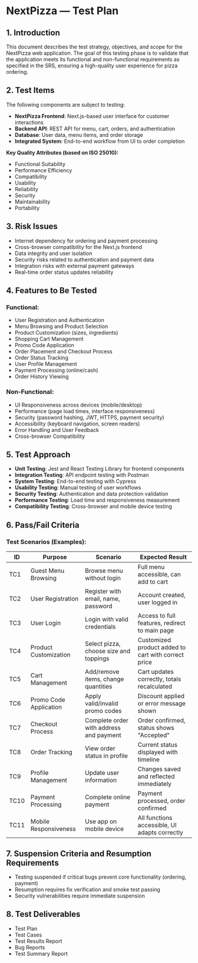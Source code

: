 # NextPizza — Test Plan

## 1. Introduction
This document describes the test strategy, objectives, and scope for the NextPizza web application. The goal of this testing phase is to validate that the application meets its functional and non-functional requirements as specified in the SRS, ensuring a high-quality user experience for pizza ordering.

## 2. Test Items
The following components are subject to testing:
- **NextPizza Frontend**: Next.js-based user interface for customer interactions
- **Backend API**: REST API for menu, cart, orders, and authentication
- **Database**: User data, menu items, and order storage
- **Integrated System**: End-to-end workflow from UI to order completion

**Key Quality Attributes (based on ISO 25010):**
- Functional Suitability
- Performance Efficiency
- Compatibility
- Usability
- Reliability
- Security
- Maintainability
- Portability

## 3. Risk Issues
- Internet dependency for ordering and payment processing
- Cross-browser compatibility for the Next.js frontend
- Data integrity and user isolation
- Security risks related to authentication and payment data
- Integration risks with external payment gateways
- Real-time order status updates reliability

## 4. Features to Be Tested

### Functional:
- User Registration and Authentication
- Menu Browsing and Product Selection
- Product Customization (sizes, ingredients)
- Shopping Cart Management
- Promo Code Application
- Order Placement and Checkout Process
- Order Status Tracking
- User Profile Management
- Payment Processing (online/cash)
- Order History Viewing

### Non-Functional:
- UI Responsiveness across devices (mobile/desktop)
- Performance (page load times, interface responsiveness)
- Security (password hashing, JWT, HTTPS, payment security)
- Accessibility (keyboard navigation, screen readers)
- Error Handling and User Feedback
- Cross-browser Compatibility

## 5. Test Approach
- **Unit Testing**: Jest and React Testing Library for frontend components
- **Integration Testing**: API endpoint testing with Postman
- **System Testing**: End-to-end testing with Cypress
- **Usability Testing**: Manual testing of user workflows
- **Security Testing**: Authentication and data protection validation
- **Performance Testing**: Load time and responsiveness measurement
- **Compatibility Testing**: Cross-browser and mobile device testing

## 6. Pass/Fail Criteria

### Test Scenarios (Examples):

| ID  | Purpose | Scenario | Expected Result |
|-----|---------|----------|-----------------|
| TC1 | Guest Menu Browsing | Browse menu without login | Full menu accessible, can add to cart |
| TC2 | User Registration | Register with email, name, password | Account created, user logged in |
| TC3 | User Login | Login with valid credentials | Access to full features, redirect to main page |
| TC4 | Product Customization | Select pizza, choose size and toppings | Customized product added to cart with correct price |
| TC5 | Cart Management | Add/remove items, change quantities | Cart updates correctly, totals recalculated |
| TC6 | Promo Code Application | Apply valid/invalid promo codes | Discount applied or error message shown |
| TC7 | Checkout Process | Complete order with address and payment | Order confirmed, status shows "Accepted" |
| TC8 | Order Tracking | View order status in profile | Current status displayed with timeline |
| TC9 | Profile Management | Update user information | Changes saved and reflected immediately |
| TC10 | Payment Processing | Complete online payment | Payment processed, order confirmed |
| TC11 | Mobile Responsiveness | Use app on mobile device | All functions accessible, UI adapts correctly |

## 7. Suspension Criteria and Resumption Requirements
- Testing suspended if critical bugs prevent core functionality (ordering, payment)
- Resumption requires fix verification and smoke test passing
- Security vulnerabilities require immediate suspension

## 8. Test Deliverables
- Test Plan
- Test Cases
- Test Results Report
- Bug Reports
- Test Summary Report

